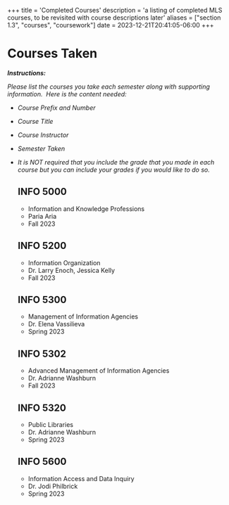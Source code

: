 +++
title = 'Completed Courses'
description = 'a listing of completed MLS courses, to be revisited with course descriptions later'
aliases = ["section 1.3", "courses", "coursework"]
date = 2023-12-21T20:41:05-06:00
+++
# Courses Taken

***Instructions:***

  

*Please list the courses you take each semester along with supporting information.  Here is the content needed:*

  

- *Course Prefix and Number* 
- *Course Title* 
- *Course Instructor* 
- *Semester Taken*
- *It is NOT required that you include the grade that you made in each course but you can include your grades if you would like to do so.*

  ## INFO 5000
  - Information and Knowledge Professions
  - Paria Aria
  - Fall 2023

  ## INFO 5200
  - Information Organization
  - Dr. Larry Enoch, Jessica Kelly
  - Fall 2023

  ## INFO 5300
  - Management of Information Agencies
  - Dr. Elena Vassilieva
  - Spring 2023

  ## INFO 5302
  - Advanced Management of Information Agencies
  - Dr. Adrianne Washburn
  - Fall 2023

  ## INFO 5320
  - Public Libraries
  - Dr. Adrianne Washburn
  - Spring 2023

  ## INFO 5600
  - Information Access and Data Inquiry
  - Dr. Jodi Philbrick
  - Spring 2023
